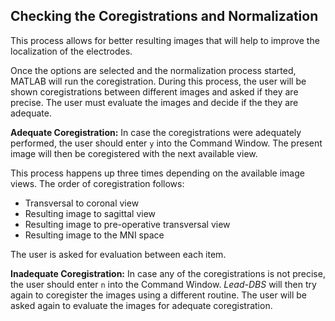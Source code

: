 ## Checking the Coregistrations and Normalization

This process allows for better resulting images that will help to improve the localization of the electrodes.

Once the options are selected and the normalization process started, MATLAB will run the coregistration. During this process, the user will be shown coregistrations between different images and asked if they are precise. The user must evaluate the images and decide if the they are adequate.

**Adequate Coregistration:**
In case the coregistrations were adequately performed, the user should enter `y` into the Command Window. The present image will then be coregistered with the next available view.

This process happens up three times depending on the available image views. The order of coregistration follows:
- Transversal to coronal view
- Resulting image to sagittal view
- Resulting image to pre-operative transversal view
- Resulting image to the MNI space

The user is asked for evaluation between each item.

**Inadequate Coregistration:**
In case any of the coregistrations is not precise, the user should enter `n` into the Command Window. _Lead-DBS_ will then try again to coregister the images using a different routine. The user will be asked again to evaluate the images for adequate coregistration.
